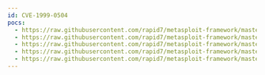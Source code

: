 ```yaml
---
id: CVE-1999-0504
pocs:
  - https://raw.githubusercontent.com/rapid7/metasploit-framework/master/modules/auxiliary/scanner/smb/psexec_loggedin_users.rb
  - https://raw.githubusercontent.com/rapid7/metasploit-framework/master/modules/exploits/windows/local/current_user_psexec.rb
  - https://raw.githubusercontent.com/rapid7/metasploit-framework/master/modules/exploits/windows/local/powershell_remoting.rb
  - https://raw.githubusercontent.com/rapid7/metasploit-framework/master/modules/exploits/windows/local/wmi.rb
  - https://raw.githubusercontent.com/rapid7/metasploit-framework/master/modules/exploits/windows/smb/psexec.rb
---
```

